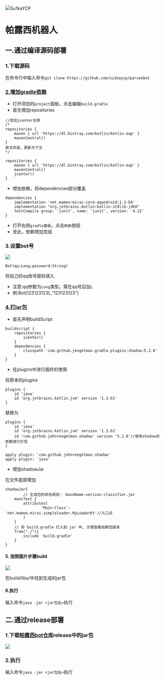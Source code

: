 [![](http://175.24.40.13/favicon.ico)](http://175.24.40.13)Su1kaYCP

# 帕露西机器人

## 一.通过编译源码部署

### 1.下载源码

在命令行中输入命令`git clone https://github.com/su1kaycp/parseebot`

### [2.增加gradle依赖](https://github.com/mamoe/mirai/blob/master/docs/guide_getting_started.md)

- 打开项目的`project`面板，点击编辑`build.gradle`
- 首先增加repositories

```
//添加jcenter仓库
/*
repositories {
    maven { url 'https://dl.bintray.com/kotlin/kotlin-eap' }
    mavenCentral()
}
原文内容，更新为下文
*/

repositories {
    maven { url 'https://dl.bintray.com/kotlin/kotlin-eap' }
    mavenCentral()
    jcenter()
}
```

- 增加依赖，将dependencies部分覆盖

```
dependencies {
    implementation 'net.mamoe:mirai-core-qqandroid:1.1-EA'
    implementation "org.jetbrains.kotlin:kotlin-stdlib-jdk8"
    testCompile group: 'junit', name: 'junit', version: '4.12'
}
```

- 打开右侧`gradle面板`，点击`刷新`按钮
- 至此，依赖增加完成

### 3.设置bot号

![](/Users/ycp/Desktop/parseeDoc/1.png)

`Bot(qq:Long;password:String)`

将自己的qq账号密码填入

- 注意:qq参数为`Long`类型，需在qq号后加`L`
- 例:Bot(123123123L,"123123123")

### [4.打jar包](https://github.com/mamoe/mirai/blob/master/docs/guide_build_for_mirai.md)

- 首先声明buildScript

```
buildscript {
    repositories {
        jcenter()
    }
    dependencies {
        classpath 'com.github.jengelman.gradle.plugins:shadow:5.2.0'
    }
}
```

- 在plugins中进行插件的使用

将原本的plugins

```
plugins {
    id 'java'
    id 'org.jetbrains.kotlin.jvm' version '1.3.61'
}
```

替换为

```
plugins {
    id 'java'
    id 'org.jetbrains.kotlin.jvm' version '1.3.61'
    id 'com.github.johnrengelman.shadow' version '5.2.0'//使用shadow对依赖进行打包
}

apply plugin: 'com.github.johnrengelman.shadow'
apply plugin: 'java'
```

- 增加shadowJar

在文件底部增加

```
shadowJar{
		// 生成包的命名规则： baseName-version-classifier.jar
    manifest {
        attributes(
                'Main-Class': 'net.mamoe.mirai.simpleloader.MyLoaderKt'//入口点
        )
    }
    // 将 build.gradle 打入到 jar 中, 方便查看依赖包版本
    from("./"){
        include 'build.gradle'
    }
}
```

#### 5. 按照图片步骤build

![](/Users/ycp/Desktop/parseeDoc/2.png)

在build/libs/中找到生成的jar包

#### 6.执行

输入命令`java -jar <jar包名>`执行

## 二.通过release部署

### 1.下载[帕露西bot仓库](https://github.com/su1kaycp/parseebot)release中的jar包

![](/Users/ycp/Desktop/parseeDoc/3.png)

### 2.执行

输入命令`java -jar <jar包名>`执行
